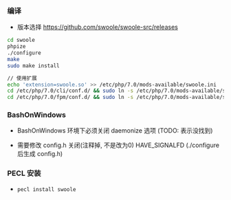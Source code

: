 ### 编译
* 版本选择 https://github.com/swoole/swoole-src/releases
```sh
cd swoole
phpize
./configure
make
sudo make install

// 使用扩展
echo 'extension=swoole.so' >> /etc/php/7.0/mods-available/swoole.ini
cd /etc/php/7.0/cli/conf.d/ && sudo ln -s /etc/php/7.0/mods-available/swoole.ini 20-swoole.ini
cd /etc/php/7.0/fpm/conf.d/ && sudo ln -s /etc/php/7.0/mods-available/swoole.ini 20-swoole.ini
```

### BashOnWindows
* BashOnWindows 环境下必须关闭 daemonize 选项 (TODO: 表示没找到)

* 需要修改 config.h 关闭(注释掉, 不是改为0) HAVE_SIGNALFD (./configure 后生成 config.h)


### PECL 安装
* `pecl install swoole`
